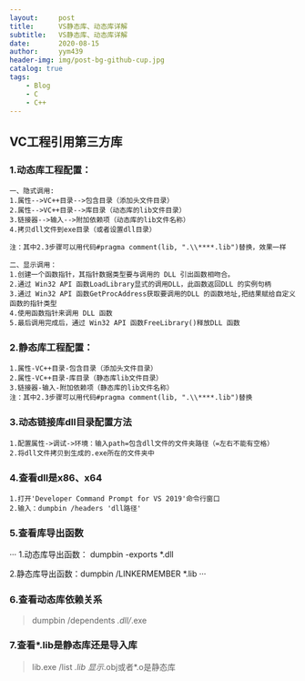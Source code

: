 ```yaml
---
layout:     post
title:      VS静态库、动态库详解
subtitle:   VS静态库、动态库详解
date:       2020-08-15
author:     yym439
header-img: img/post-bg-github-cup.jpg
catalog: true
tags:
    - Blog
    - C
    - C++
---
```


##  VC工程引用第三方库

### 1.动态库工程配置：

```
一、隐式调用: 
1.属性-->VC++目录-->包含目录（添加头文件目录）
2.属性-->VC++目录-->库目录（动态库的lib文件目录）
3.链接器-->输入-->附加依赖项（动态库的lib文件名称）
4.拷贝dll文件到exe目录（或者设置dll目录）

注：其中2.3步骤可以用代码#pragma comment(lib, ".\\****.lib")替换，效果一样

二、显示调用：
1.创建一个函数指针，其指针数据类型要与调用的 DLL 引出函数相吻合。
2.通过 Win32 API 函数LoadLibrary显式的调用DLL，此函数返回DLL 的实例句柄
3.通过 Win32 API 函数GetProcAddress获取要调用的DLL 的函数地址,把结果赋给自定义函数的指针类型
4.使用函数指针来调用 DLL 函数
5.最后调用完成后，通过 Win32 API 函数FreeLibrary()释放DLL 函数

```

### 2.静态库工程配置：

```
1.属性-VC++目录-包含目录（添加头文件目录）
2.属性-VC++目录-库目录（静态库lib文件目录）
3.链接器-输入-附加依赖项（静态库的lib文件名称）
注：其中2.3步骤可以用代码#pragma comment(lib, ".\\****.lib")替换
```

### 3.动态链接库dll目录配置方法

```
1.配置属性->调试->环境：输入path=包含dll文件的文件夹路径（=左右不能有空格）
2.将dll文件拷贝到生成的.exe所在的文件夹中
```

### 4.查看dll是x86、x64

```
1.打开'Developer Command Prompt for VS 2019'命令行窗口
2.输入：dumpbin /headers 'dll路径'
```

### 5.查看库导出函数

···
1.动态库导出函数： dumpbin -exports *.dll

2.静态库导出函数：dumpbin /LINKERMEMBER *.lib
···

### 6.查看动态库依赖关系
> dumpbin /dependents *.dll/*.exe

### 7.查看*.lib是静态库还是导入库
> lib.exe /list *.lib   显示*.obj或者*.o是静态库